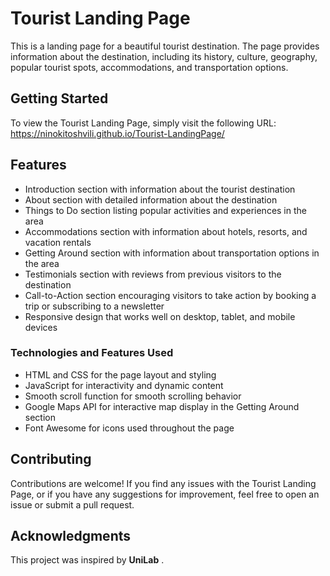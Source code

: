 # Tourist Landing Page

This is a landing page for a beautiful tourist destination. The page provides information about the destination, including its history, culture, geography, popular tourist spots, accommodations, and transportation options.

## Getting Started

To view the Tourist Landing Page, simply visit the following URL: https://ninokitoshvili.github.io/Tourist-LandingPage/

## Features

- Introduction section with information about the tourist destination
- About section with detailed information about the destination
- Things to Do section listing popular activities and experiences in the area
- Accommodations section with information about hotels, resorts, and vacation rentals
- Getting Around section with information about transportation options in the area
- Testimonials section with reviews from previous visitors to the destination
- Call-to-Action section encouraging visitors to take action by booking a trip or subscribing to a newsletter
- Responsive design that works well on desktop, tablet, and mobile devices

### Technologies and Features Used

- HTML and CSS for the page layout and styling
- JavaScript for interactivity and dynamic content
- Smooth scroll function for smooth scrolling behavior
- Google Maps API for interactive map display in the Getting Around section
- Font Awesome for icons used throughout the page

## Contributing

Contributions are welcome! If you find any issues with the Tourist Landing Page, or if you have any suggestions for improvement, feel free to open an issue or submit a pull request.

## Acknowledgments

This project was inspired by **UniLab** .
